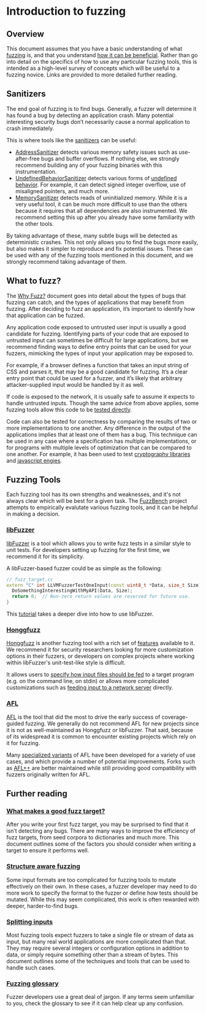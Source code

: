 # Introduction to fuzzing

## Overview

This document assumes that you have a basic understanding of what
[fuzzing](https://en.wikipedia.org/wiki/Fuzzing) is, and that you understand
[how it can be beneficial](https://github.com/google/fuzzing/blob/master/docs/why-fuzz.md).
Rather than go into detail on the specifics of how to use any particular fuzzing
tools, this is intended as a high-level survey of concepts which will be useful
to a fuzzing novice. Links are provided to more detailed further reading.

## Sanitizers

The end goal of fuzzing is to find bugs. Generally, a fuzzer will determine it
has found a bug by detecting an application crash. Many potential interesting
security bugs don’t necessarily cause a normal application to crash immediately.

This is where tools like the [sanitizers](https://github.com/google/sanitizers)
can be useful:

*   [AddressSanitizer](https://clang.llvm.org/docs/AddressSanitizer.html)
    detects various memory safety issues such as use-after-free bugs and buffer
    overflows. If nothing else, we strongly recommend building any of your
    fuzzing binaries with this instrumentation.
*   [UndefinedBehaviorSanitizer](https://clang.llvm.org/docs/UndefinedBehaviorSanitizer.html)
    detects various forms of
    [undefined behavior](https://en.wikipedia.org/wiki/Undefined_behavior). For
    example, it can detect signed integer overflow, use of misaligned pointers,
    and much more.
*   [MemorySanitizer](https://clang.llvm.org/docs/MemorySanitizer.html) detects
    reads of uninitialized memory. While it is a very useful tool, it can be
    much more difficult to use than the others because it requires that all
    dependencies are also instrumented. We recommend setting this up after you
    already have some familiarity with the other tools.

By taking advantage of these, many subtle bugs will be detected as deterministic
crashes. This not only allows you to find the bugs more easily, but also makes
it simpler to reproduce and fix potential issues. These can be used with any of
the fuzzing tools mentioned in this document, and we strongly recommend taking
advantage of them.

## What to fuzz?

The [Why Fuzz?](https://github.com/google/fuzzing/blob/master/docs/why-fuzz.md)
document goes into detail about the types of bugs that fuzzing can catch, and
the types of applications that may benefit from fuzzing. After deciding to fuzz
an application, it’s important to identify how that application can be fuzzed.

Any application code exposed to untrusted user input is usually a good candidate
for fuzzing. Identifying parts of your code that are exposed to untrusted input
can sometimes be difficult for large applications, but we recommend finding ways
to define entry points that can be used for your fuzzers, mimicking the types of
input your application may be exposed to.

For example, if a browser defines a function that takes an input string of CSS
and parses it, that may be a good candidate for fuzzing. It’s a clear entry
point that could be used for a fuzzer, and it’s likely that arbitrary
attacker-supplied input would be handled by it as well.

If code is exposed to the network, it is usually safe to assume it expects to
handle untrusted inputs. Though the same advice from above applies, some fuzzing
tools allow this code to be
[tested directly](https://github.com/google/honggfuzz/blob/master/socketfuzzer/README.md).

Code can also be tested for correctness by comparing the results of two or more
implementations to one another. Any difference in the output of the applications
implies that at least one of them has a bug. This technique can be used in any
case where a specification has multiple implementations, or for programs with
multiple levels of optimization that can be compared to one another. For
example, it has been used to test
[cryptography libraries](https://github.com/guidovranken/cryptofuzz) and
[javascript engies](https://www.squarefree.com/2007/08/02/fuzzing-for-correctness/).

## Fuzzing Tools

Each fuzzing tool has its own strengths and weaknesses, and it's not always
clear which will be best for a given task. The
[FuzzBench](https://github.com/google/fuzzbench) project attempts to empirically
evalutate various fuzzing tools, and it can be helpful in making a decision.

### [libFuzzer]

[libFuzzer] is a tool which allows you to write fuzz tests in a similar style to
unit tests. For developers setting up fuzzing for the first time, we recommend
it for its simplicity.

A libFuzzer-based fuzzer could be as simple as the following:

```cpp
// fuzz_target.cc
extern "C" int LLVMFuzzerTestOneInput(const uint8_t *Data, size_t Size) {
  DoSomethingInterestingWithMyAPI(Data, Size);
  return 0;  // Non-zero return values are reserved for future use.
}
```

This
[tutorial](https://github.com/google/fuzzing/blob/master/tutorial/libFuzzerTutorial.md)
takes a deeper dive into how to use libFuzzer.

[libfuzzer]: https://llvm.org/docs/LibFuzzer.html

### [Honggfuzz]

[Honggfuzz] is another fuzzing tool with a rich set of
[features](https://github.com/google/honggfuzz#features) available to it. We
recommend it for security researchers looking for more customization options in
their fuzzers, or developers on complex projects where working within libFuzzer's
unit-test-like style is difficult.

It allows users to
[specify how input files should be fed](https://github.com/google/honggfuzz/blob/master/docs/USAGE.md)
to a target program (e.g. on the command line, on stdin) or allows more
complicated customizations such as
[feeding input to a network server](https://github.com/google/honggfuzz/blob/master/socketfuzzer/README.md)
directly.

[Honggfuzz]: https://github.com/google/honggfuzz

### [AFL]

[AFL] is the tool that did the most to drive the early success of
coverage-guided fuzzing. We generally do not recommend AFL for new projects
since it is not as well-maintained as Honggfuzz or libFuzzer. That said, because
of its widespread it is common to encounter existing projects which rely on it
for fuzzing.

Many
[specialized variants](https://github.com/google/fuzzing/blob/master/docs/afl-based-fuzzers-overview.md)
of AFL have been developed for a variety of use cases, and which provide a
number of potential improvements. Forks such as
[AFL++](https://github.com/AFLplusplus/AFLplusplus) are better maintained while
still providing good compatibility with fuzzers originally written for AFL.

[AFL]: https://github.com/google/AFL

## Further reading

### [What makes a good fuzz target?](https://github.com/google/fuzzing/blob/master/docs/good-fuzz-target.md)

After you write your first fuzz target, you may be surprised to find that it
isn’t detecting any bugs. There are many ways to improve the efficiency of fuzz
targets, from seed corpora to dictionaries and much more. This document outlines
some of the factors you should consider when writing a target to ensure it
performs well.

### [Structure aware fuzzing](https://github.com/google/fuzzing/blob/master/docs/structure-aware-fuzzing.md)

Some input formats are too complicated for fuzzing tools to mutate effectively
on their own. In these cases, a fuzzer developer may need to do more work to
specify the format to the fuzzer or define how tests should be mutated. While
this may seem complicated, this work is often rewarded with deeper,
harder-to-find bugs.

### [Splitting inputs](https://github.com/google/fuzzing/blob/master/docs/split-inputs.md)

Most fuzzing tools expect fuzzers to take a single file or stream of data as
input, but many real world applications are more complicated than that. They may
require several integers or configuration options in addition to data, or simply
require something other than a stream of bytes. This document outlines some of
the techniques and tools that can be used to handle such cases.

### [Fuzzing glossary](https://github.com/google/fuzzing/blob/master/docs/glossary.md)

Fuzzer developers use a great deal of jargon. If any terms seem unfamiliar to
you, check the glossary to see if it can help clear up any confusion.
